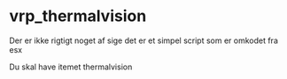 # vrp_thermalvision

Der er ikke rigtigt noget af sige det er et simpel script som er omkodet fra esx

Du skal have itemet thermalvision
